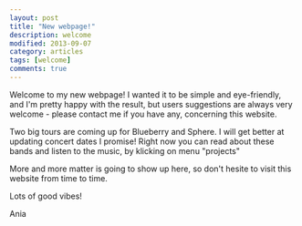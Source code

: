 ```yaml
---
layout: post
title: "New webpage!"
description: welcome
modified: 2013-09-07
category: articles
tags: [welcome]
comments: true
---
```


Welcome to my new webpage! I wanted it to be simple and eye-friendly, and I'm pretty happy with the result,
but users suggestions are always very welcome - please contact me if you have any, concerning this website.


Two big tours are coming up for Blueberry and Sphere. I will get better at updating concert dates I promise!
Right now you can read about these bands and listen to the music, by klicking on menu "projects"


More and more matter is going to show up here, so don't hesite to visit this website from time to time.

Lots of good vibes!


Ania
